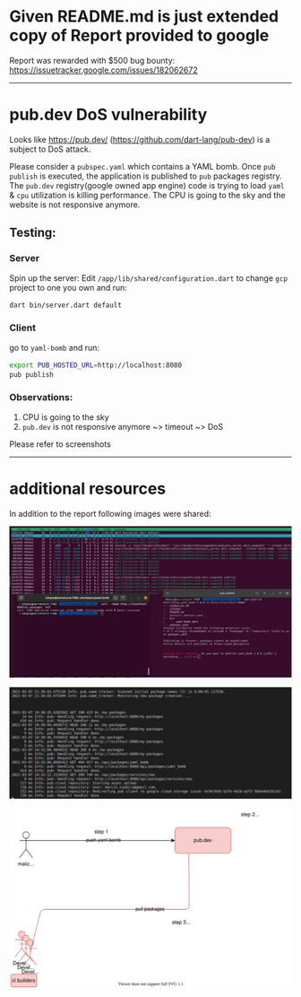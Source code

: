 # Given README.md is just extended copy of Report provided to google

Report was rewarded with $500 bug bounty: https://issuetracker.google.com/issues/182062672

---

# pub.dev DoS vulnerability 

Looks like https://pub.dev/ (https://github.com/dart-lang/pub-dev) is a subject to DoS attack.

Please consider a `pubspec.yaml` which contains a YAML bomb. Once `pub publish` is executed, the application is published to `pub` packages registry.
The `pub.dev` registry(google owned app engine) code is trying to load `yaml` & `cpu` utilization is killing performance. The CPU is going to the sky and the website is not responsive anymore.

## Testing:

### Server

Spin up the server:
Edit `/app/lib/shared/configuration.dart` to change `gcp` project to one you own and run:

```bash
dart bin/server.dart default
```

### Client

go to `yaml-bomb` and run:
```bash
export PUB_HOSTED_URL=http://localhost:8080  
pub publish
```

### Observations:

1. CPU is going to the sky
2. `pub.dev` is not responsive anymore ~> timeout ~> DoS

Please refer to screenshots

---

# additional resources

In addition to the report following images were shared:

![image info](./during-dos.png)

![image info](./server-logs.png)

![image info](./pub-dev-attack.svg)
